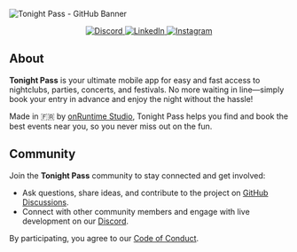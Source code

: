 ![Tonight Pass - GitHub Banner](https://github.com/user-attachments/assets/01b9db55-3f1c-4af2-ace6-db29a952e6ca)


<p align="center">
  <a aria-label="Discord" href="https://www.discord.gg/VvvAkPqQ98" target="_blank">
    <img alt="Discord" src="https://img.shields.io/discord/829290979092856833?label=Discord&style=for-the-badge&labelColor=000000&logo=discord&logoColor=white&logoWidth=20">
  </a>
  <a aria-label="LinkedIn" href="https://www.linkedin.com/company/tonightpass" target="_blank">
    <img alt="LinkedIn" src="https://img.shields.io/badge/LinkedIn-0e76a8.svg?style=for-the-badge&labelColor=000000&logo=linkedin&logoColor=white&logoWidth=20">
  </a>
  <a aria-label="Instagram" href="https://www.instagram.com/tonightpass" target="_blank">
    <img alt="Instagram" src="https://img.shields.io/badge/Instagram-C13584.svg?style=for-the-badge&labelColor=000000&logo=instagram&logoColor=white&logoWidth=20">
  </a>
</p>

## About

**Tonight Pass** is your ultimate mobile app for easy and fast access to nightclubs, parties, concerts, and festivals. No more waiting in line—simply book your entry in advance and enjoy the night without the hassle!

Made in 🇫🇷 by [onRuntime Studio](https://onruntime.com), Tonight Pass helps you find and book the best events near you, so you never miss out on the fun.

## Community

Join the **Tonight Pass** community to stay connected and get involved:

- Ask questions, share ideas, and contribute to the project on [GitHub Discussions](https://github.com/orgs/tonightpass/discussions).
- Connect with other community members and engage with live development on our [Discord](https://discord.gg/VvvAkPqQ98).

By participating, you agree to our [Code of Conduct](https://docs.onruntime.com/contributing/code-of-conduct).

